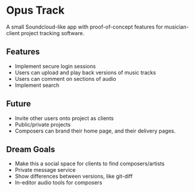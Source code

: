 # Opus Track

A small Soundcloud-like app with proof-of-concept features for musician-client 
project tracking software.


## Features

- Implement secure login sessions
- Users can upload and play back versions of music tracks
- Users can comment on sections of audio
- Implement search


## Future

- Invite other users onto project as clients
- Public/private projects
- Composers can brand their home page, and their delivery pages.


## Dream Goals

- Make this a social space for clients to find composers/artists
- Private message service
- Show differences between versions, like git-diff
- In-editor audio tools for composers

